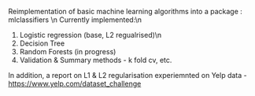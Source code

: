 Reimplementation of basic machine learning algorithms into a package : mlclassifiers \n
Currently implemented:\n
1. Logistic regression (base, L2 regualrised)\n
2. Decision Tree
3. Random Forests (in progress)
4. Validation & Summary methods - k fold cv, etc.


In addition, a report on L1 & L2 regularisation experiemnted on Yelp data - 
https://www.yelp.com/dataset_challenge




